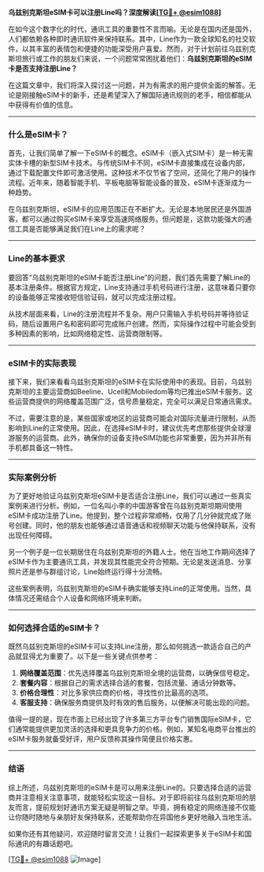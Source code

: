 **乌兹别克斯坦eSIM卡可以注册Line吗？深度解读[[TG💪+ @esim1088](https://t.me/s/esim1088)]**

在如今这个数字化的时代，通讯工具的重要性不言而喻。无论是在国内还是国外，人们都依赖各种即时通讯软件来保持联系。其中，Line作为一款全球知名的社交软件，以其丰富的表情包和便捷的功能深受用户喜爱。然而，对于计划前往乌兹别克斯坦旅行或工作的朋友们来说，一个问题常常困扰着他们：**乌兹别克斯坦的eSIM卡是否支持注册Line？**

在这篇文章中，我们将深入探讨这一问题，并为有需求的用户提供全面的解答。无论是刚接触eSIM卡的新手，还是希望深入了解国际通讯规则的老手，相信都能从中获得有价值的信息。

---

### 什么是eSIM卡？

首先，让我们简单了解一下eSIM卡的概念。eSIM卡（嵌入式SIM卡）是一种无需实体卡槽的新型SIM卡技术。与传统SIM卡不同，eSIM卡直接集成在设备内部，通过下载配置文件即可激活使用。这种技术不仅节省了空间，还简化了用户的操作流程。近年来，随着智能手机、平板电脑等智能设备的普及，eSIM卡逐渐成为一种趋势。

在乌兹别克斯坦，eSIM卡的应用范围正在不断扩大。无论是本地居民还是外国游客，都可以通过购买eSIM卡来享受高速网络服务。但问题是，这款功能强大的通信工具是否能够满足我们在Line上的需求呢？

---

### Line的基本要求

要回答“乌兹别克斯坦的eSIM卡能否注册Line”的问题，我们首先需要了解Line的基本注册条件。根据官方规定，Line支持通过手机号码进行注册，这意味着只要你的设备能够正常接收短信验证码，就可以完成注册过程。

从技术层面来看，Line的注册流程并不复杂。用户只需输入手机号码并等待验证码，随后设置用户名和密码即可完成账户创建。然而，实际操作过程中可能会受到多种因素的影响，比如网络稳定性、运营商限制等。

---

### eSIM卡的实际表现

接下来，我们来看看乌兹别克斯坦的eSIM卡在实际使用中的表现。目前，乌兹别克斯坦的主要运营商如Beeline、Ucell和Mobiledom等均已推出eSIM卡服务。这些运营商提供的网络覆盖范围广泛，信号质量稳定，完全可以满足日常通讯需求。

不过，需要注意的是，某些国家或地区的运营商可能会对国际流量进行限制，从而影响到Line的正常使用。因此，在选择eSIM卡时，建议优先考虑那些提供全球漫游服务的运营商。此外，确保你的设备支持eSIM功能也非常重要，因为并非所有手机都具备这一特性。

---

### 实际案例分析

为了更好地验证乌兹别克斯坦eSIM卡是否适合注册Line，我们可以通过一些真实案例来进行分析。例如，一位名叫小李的中国游客曾在乌兹别克斯坦期间使用eSIM卡成功注册了Line。他提到，整个过程非常顺畅，仅用了几分钟就完成了账号创建。同时，他的朋友也能够通过语音通话和视频聊天功能与他保持联系，没有出现任何障碍。

另一个例子是一位长期居住在乌兹别克斯坦的外籍人士。他在当地工作期间选择了eSIM卡作为主要通讯工具，并发现其性能完全符合预期。无论是发送消息、分享照片还是参与群组讨论，Line始终运行得十分流畅。

这些案例表明，乌兹别克斯坦的eSIM卡确实能够支持Line的正常使用。当然，具体情况还需结合个人设备和网络环境来判断。

---

### 如何选择合适的eSIM卡？

既然乌兹别克斯坦的eSIM卡可以支持Line注册，那么如何挑选一款适合自己的产品就显得尤为重要了。以下是一些关键点供参考：

1. **网络覆盖范围**：优先选择覆盖乌兹别克斯坦全境的运营商，以确保信号稳定。
2. **套餐内容**：根据自己的需求选择合适的套餐，包括流量、通话分钟数等。
3. **价格合理性**：对比多家供应商的价格，寻找性价比最高的选项。
4. **客服支持**：确保服务商提供及时有效的售后服务，以便解决可能出现的问题。

值得一提的是，现在市面上已经出现了许多第三方平台专门销售国际eSIM卡，它们通常能提供更加灵活的选择和更具竞争力的价格。例如，某知名电商平台推出的eSIM卡服务就备受好评，用户反馈称其操作简便且价格实惠。

---

### 结语

综上所述，乌兹别克斯坦的eSIM卡是可以用来注册Line的。只要选择合适的运营商并注意相关注意事项，就能轻松实现这一目标。对于即将前往乌兹别克斯坦的朋友而言，提前规划好通讯方案无疑是明智之举。毕竟，拥有稳定的网络连接不仅能让你随时随地与亲朋好友保持联系，还能帮助你在异国他乡更好地融入当地生活。

如果你还有其他疑问，欢迎随时留言交流！让我们一起探索更多关于eSIM卡和国际通讯的有趣话题吧。

[[TG💪+ @esim1088](https://t.me/s/esim1088) ![Image](https://i.postimg.cc/4NQfJmqS/Snipaste-2025-05-13-00-14-12.png)]